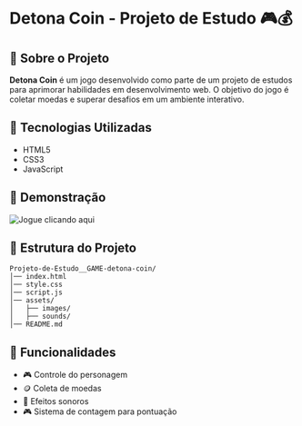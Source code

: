 # Detona Coin - Projeto de Estudo 🎮💰

## 📌 Sobre o Projeto
**Detona Coin** é um jogo desenvolvido como parte de um projeto de estudos para aprimorar habilidades em desenvolvimento web. 
O objetivo do jogo é coletar moedas e superar desafios em um ambiente interativo.

## 🚀 Tecnologias Utilizadas
- HTML5
- CSS3
- JavaScript

## 📸 Demonstração
![Jogue clicando aqui](https://danieleksantos.github.io/Projeto-de-Estudo__GAME-detona-coin/)
## 📂 Estrutura do Projeto
```
Projeto-de-Estudo__GAME-detona-coin/
│── index.html
│── style.css
│── script.js
│── assets/
│   ├── images/
│   ├── sounds/
│── README.md
```

## 🎯 Funcionalidades
- 🎮 Controle do personagem
- 🪙 Coleta de moedas
- 🎵 Efeitos sonoros
- 🎮 Sistema de contagem para pontuação

